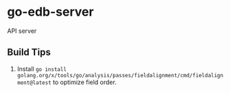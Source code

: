 # go-edb-server
API server

## Build Tips

1. Install `go install golang.org/x/tools/go/analysis/passes/fieldalignment/cmd/fieldalignment@latest` to optimize field order.
